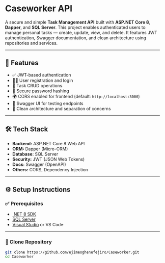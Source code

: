 # Caseworker API

A secure and simple **Task Management API** built with **ASP.NET Core 8**, **Dapper**, and **SQL Server**. This project enables authenticated users to manage personal tasks — create, update, view, and delete. It features JWT authentication, Swagger documentation, and clean architecture using repositories and services.

---

## 🚀 Features

- ✅ JWT-based authentication
- 🧑‍💼 User registration and login
- 📝 Task CRUD operations
- 🔐 Secure password hashing
- 🌍 CORS enabled for frontend (default: `http://localhost:3000`)
- 📄 Swagger UI for testing endpoints
- 🔧 Clean architecture and separation of concerns

---

## 🛠️ Tech Stack

- **Backend:** ASP.NET Core 8 Web API
- **ORM:** Dapper (Micro-ORM)
- **Database:** SQL Server
- **Security:** JWT (JSON Web Tokens)
- **Docs:** Swagger (OpenAPI)
- **Others:** CORS, Dependency Injection

---

## ⚙️ Setup Instructions

### ✅ Prerequisites

- [.NET 8 SDK](https://dotnet.microsoft.com/download/dotnet/8.0)
- [SQL Server](https://www.microsoft.com/en-us/sql-server/sql-server-downloads)
- [Visual Studio](https://visualstudio.microsoft.com/) or VS Code

---

### 📂 Clone Repository

```bash
git clone https://github.com/ejimeoghenefejiro/Caseworker.git
cd Caseworker
